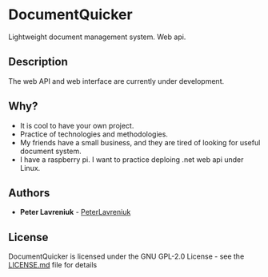 # DocumentQuicker
Lightweight document management system. Web api.

## Description
The web API and web interface are currently under development.

## Why?
- It is cool to have your own project.
- Practice of technologies and methodologies.
- My friends have a small business, and they are tired of looking for useful document system.
- I have a raspberry pi. I want to practice deploing .net web api under Linux.

## Authors
* **Peter Lavreniuk** - [PeterLavreniuk](https://github.com/PeterLavreniuk)

## License
DocumentQuicker is licensed under the GNU GPL-2.0 License - see the [LICENSE.md](LICENSE.md) file for details
